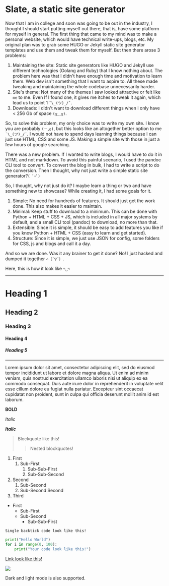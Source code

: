 # Slate, a static site generator

Now that I am in college and soon was going to be out in the industry, I thought I should start putting myself out there, that is, have some platform for myself in general. The first thing that came to my mind was to make a personal website, which would have technical write-ups, blogs, etc. My original plan was to grab some HUGO or Jekyll static site generator templates and use them and tweak them for myself. But then there arose 3 problems:

1. Maintaining the site: Static site generators like HUGO and Jekyll use different technologies (Golang and Ruby) that I know nothing about. The problem here was that I didn't have enough time and motivation to learn them. Web dev isn't something that I want to aspire to. All these made tweaking and maintaining the whole codebase unnecessarily harder.
2. Site's theme: Not many of the themes I saw looked attractive or felt like `me` to me. Even If I found one, it gives me itches to tweak it again, which lead us to point 1 `¯\_(ツ)_/¯`.
3. Downloads: I didn't want to download different things when I only have < 256 Gb of space `(╥﹏╥)`.
 
So, to solve this problem, my only choice was to write my own site. I know you are probably `(－‸ლ)`, but this looks like an altogether better option to me `¯\_(ツ)_/¯`. I would not have to spend days learning things because I can just use HTML, CSS and some JS. Making a simple site with those in just a few hours of google searching.

There was a new problem. If I wanted to write blogs, I would have to do it in HTML and not markdown. To avoid this painful scenario, I used the pandoc CLI tool to convert. To convert the blog in bulk,  I had to write a script to do the conversion. Then I thought, why not just write a simple static site generator?`( ﾟｰﾟ)`

So, I thought, why not just do it? I maybe learn a thing or two and have something new to showcase? While creating it, I had some goals for it.

1. Simple: No need for hundreds of features. It should just get the work done. This also makes it easier to maintain.
2. Minimal: Keep stuff to download to a minimum. This can be done with Python + HTML + CSS + JS, which is included in all major systems by default, and a small CLI tool (pandoc) to download, no more than that.
3. Extensible: Since it is simple, it should be easy to add features you like if you know Python + HTML + CSS (easy to learn and get started).
4. Structure: Since it is simple, we just use JSON for config, some folders for CSS, js and blogs and call it a day.

And so we are done. Was it any brainer to get it done? No! I just hacked and dumped it together <code>↶（`∇´）</code>.

Here, this is how it look like `¬‿¬`

---

# Heading 1
## Heading 2
### Heading 3
#### Heading 4
##### Heading 5

---

Lorem ipsum dolor sit amet, consectetur adipiscing elit, sed do eiusmod tempor incididunt ut labore et dolore magna aliqua. Ut enim ad minim veniam, quis nostrud exercitation ullamco laboris nisi ut aliquip ex ea commodo consequat. Duis aute irure dolor in reprehenderit in voluptate velit esse cillum dolore eu fugiat nulla pariatur. Excepteur sint occaecat cupidatat non proident, sunt in culpa qui officia deserunt mollit anim id est laborum.

**BOLD**

*Italic*

***Italic***

> Blockquote like this!
>
>> Nested blockquotes!


1. First
    1. Sub-First
        1. Sub-Sub-First
        2. Sub-Sub-Second
2. Second
    1. Sub-Second
    2. Sub-Second Second
3. Third

- First
    - Sub-First
    - Sub-Second
        - Sub-Sub-First

`Single backtick code look like this!`

```py
print("Hello World")
for i in range(0, 100):
    print("Your code look like this!")
```

[Link look like this!](https://github.com/BlackGoku36/BG36Portfolio)

![](https://external-content.duckduckgo.com/iu/?u=https%3A%2F%2Fimages.fineartamerica.com%2Fimages%2Fartworkimages%2Fmediumlarge%2F2%2Fcloseup-of-an-indian-ring-necked-parakeet-jill-nightingale.jpg&f=1&nofb=1)

Dark and light mode is also supported.